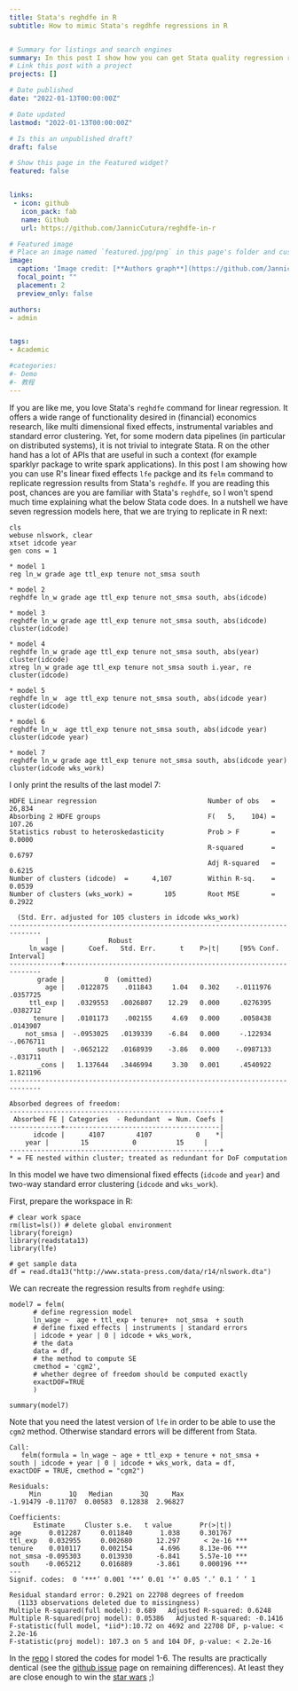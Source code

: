 ```yaml
---
title: Stata's reghdfe in R
subtitle: How to mimic Stata's regdhfe regressions in R


# Summary for listings and search engines
summary: In this post I show how you can get Stata quality regression results in R including popular regression features in economics such as high dimesional fixed effects, instrumental variables and standard error clustering.
# Link this post with a project
projects: []

# Date published
date: "2022-01-13T00:00:00Z"

# Date updated
lastmod: "2022-01-13T00:00:00Z"

# Is this an unpublished draft?
draft: false

# Show this page in the Featured widget?
featured: false


links:
 - icon: github
   icon_pack: fab
   name: Github
   url: https://github.com/JannicCutura/reghdfe-in-r

# Featured image
# Place an image named `featured.jpg/png` in this page's folder and customize its options here.
image:
  caption: 'Image credit: [**Authors graph**](https://github.com/JannicCutura/reghdfe-in-r)'
  focal_point: ""
  placement: 2
  preview_only: false

authors:
- admin


tags:
- Academic

#categories:
#- Demo
#- 教程
---
```


If you are like me, you love Stata's `reghdfe` command for linear regression.
It offers a wide range of functionality desired in (financial) economics research, like multi dimensional fixed effects, instrumental variables and standard error clustering.
Yet, for some modern data pipelines (in particular on distributed systems), it is not trivial to integrate Stata. 
R on the other hand has a lot of APIs that are useful in such a context (for example sparklyr package to write spark applications). 
In this post I am showing how you can use R's linear fixed effects `lfe` packge and its `felm` command to replicate regression results
from Stata's `reghdfe`. If you are reading this post, chances are you are familiar with Stata's `reghdfe`, so I won't spend much time explaining what the below Stata code does.
In a nutshell we have seven regression models here, that we are trying to replicate in R next:

	cls
	webuse nlswork, clear
	xtset idcode year
	gen cons = 1

	* model 1
	reg ln_w grade age ttl_exp tenure not_smsa south

	* model 2
	reghdfe ln_w grade age ttl_exp tenure not_smsa south, abs(idcode) 

	* model 3
	reghdfe ln_w grade age ttl_exp tenure not_smsa south, abs(idcode)  cluster(idcode)

	* model 4
	reghdfe ln_w grade age ttl_exp tenure not_smsa south, abs(year)  cluster(idcode)
	xtreg ln_w grade age ttl_exp tenure not_smsa south i.year, re cluster(idcode)

	* model 5
	reghdfe ln_w  age ttl_exp tenure not_smsa south, abs(idcode year)  cluster(idcode)

	* model 6
	reghdfe ln_w  age ttl_exp tenure not_smsa south, abs(idcode year)  cluster(idcode year)

	* model 7
	reghdfe ln_w grade age ttl_exp tenure not_smsa south, abs(idcode year)  cluster(idcode wks_work)

I only print the results of the last model 7: 


	HDFE Linear regression                            Number of obs   =     26,834
	Absorbing 2 HDFE groups                           F(   5,    104) =     107.26
	Statistics robust to heteroskedasticity           Prob > F        =     0.0000
													  R-squared       =     0.6797
													  Adj R-squared   =     0.6215
	Number of clusters (idcode)  =      4,107         Within R-sq.    =     0.0539
	Number of clusters (wks_work) =        105        Root MSE        =     0.2922

	  (Std. Err. adjusted for 105 clusters in idcode wks_work)
	------------------------------------------------------------------------------
			 |               Robust
		 ln_wage |      Coef.   Std. Err.      t    P>|t|     [95% Conf. Interval]
	-------------+----------------------------------------------------------------
		   grade |          0  (omitted)
		     age |   .0122875    .011843     1.04   0.302    -.0111976    .0357725
		 ttl_exp |   .0329553   .0026807    12.29   0.000     .0276395    .0382712
		  tenure |   .0101173    .002155     4.69   0.000     .0058438    .0143907
		not_smsa |  -.0953025   .0139339    -6.84   0.000     -.122934   -.0676711
		   south |  -.0652122   .0168939    -3.86   0.000    -.0987133    -.031711
		   _cons |   1.137644   .3446994     3.30   0.001     .4540922    1.821196
	------------------------------------------------------------------------------

	Absorbed degrees of freedom:
	-----------------------------------------------------+
	 Absorbed FE | Categories  - Redundant  = Num. Coefs |
	-------------+---------------------------------------|
	      idcode |      4107        4107           0    *|
		year |        15           0          15     |
	-----------------------------------------------------+
	* = FE nested within cluster; treated as redundant for DoF computation

In this model we have two dimensional fixed effects (`idcode` and `year`) and two-way standard error clustering (`idcode` and `wks_work`). 

First, prepare the workspace in R:

	# clear work space
	rm(list=ls()) # delete global environment
	library(foreign)   
	library(readstata13)
	library(lfe)

	# get sample data
	df = read.dta13("http://www.stata-press.com/data/r14/nlswork.dta")


We can recreate the regression results from `reghdfe` using:


	model7 = felm(
		  # define regression model
		  ln_wage ~  age + ttl_exp + tenure+  not_smsa  + south
		  # define fixed effects | instruments | standard errors
		  | idcode + year | 0 | idcode + wks_work, 
		  # the data
		  data = df,
		  # the method to compute SE
		  cmethod = 'cgm2',
		  # whether degree of freedom should be computed exactly
		  exactDOF=TRUE
		  )
	
	summary(model7)

Note that you need the latest version of `lfe` in order to be able to use the `cgm2` method. Otherwise standard errors will be different from Stata.


	Call:
	   felm(formula = ln_wage ~ age + ttl_exp + tenure + not_smsa +      south | idcode + year | 0 | idcode + wks_work, data = df,      exactDOF = TRUE, cmethod = "cgm2") 

	Residuals:
		 Min       1Q   Median       3Q      Max 
	-1.91479 -0.11707  0.00583  0.12838  2.96827 

	Coefficients:
		  Estimate     Cluster s.e.   t value       Pr(>|t|)    
	age       0.012287     0.011840       1.038     0.301767    
	ttl_exp   0.032955     0.002680      12.297      < 2e-16 ***
	tenure    0.010117     0.002154       4.696     8.13e-06 ***
	not_smsa -0.095303     0.013930      -6.841     5.57e-10 ***
	south    -0.065212     0.016889      -3.861     0.000196 ***
	---
	Signif. codes:  0 ‘***’ 0.001 ‘**’ 0.01 ‘*’ 0.05 ‘.’ 0.1 ‘ ’ 1

	Residual standard error: 0.2921 on 22708 degrees of freedom
	  (1133 observations deleted due to missingness)
	Multiple R-squared(full model): 0.689   Adjusted R-squared: 0.6248 
	Multiple R-squared(proj model): 0.05386   Adjusted R-squared: -0.1416 
	F-statistic(full model, *iid*):10.72 on 4692 and 22708 DF, p-value: < 2.2e-16 
	F-statistic(proj model): 107.3 on 5 and 104 DF, p-value: < 2.2e-16 



In the [repo](https://github.com/JannicCutura/reghdfe-in-r) I stored the codes for model 1-6.
The results are practically dentical (see the [github issue](https://github.com/sgaure/lfe/issues/1#issuecomment-530561314) page on remaining differences).
At least they are close enough to win the [star wars](https://ftp.iza.org/dp7268.pdf) ;) 